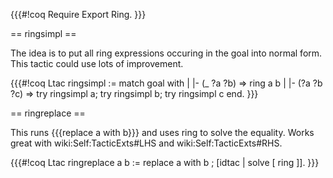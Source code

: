 {{{#!coq
Require Export Ring.
}}}

== ringsimpl ==

The idea is to put all ring expressions occuring in the goal into normal form.  This tactic could use lots of improvement.

{{{#!coq
Ltac ringsimpl :=
match goal with
| |- (_ ?a ?b) => ring a b
| |- (?a ?b ?c) => try ringsimpl a; try ringsimpl b; try ringsimpl c
end.
}}}

== ringreplace ==

This runs {{{replace a with b}}} and uses ring to solve the equality.  Works great with wiki:Self:TacticExts#LHS and wiki:Self:TacticExts#RHS.

{{{#!coq
Ltac ringreplace a b :=
replace a with b ; [idtac | solve [ ring ]].
}}}
